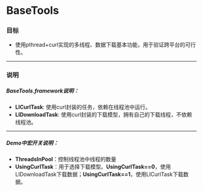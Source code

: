 # BaseTools

### 目标
 * 使用pthread+curl实现的多线程、数据下载基本功能，用于验证跨平台的可行性。
 
***

### 说明
##### BaseTools.framework说明：
* **LICurlTask**: 使用curl封装的任务，依赖在线程池中运行。
* **LIDownloadTask**: 使用curl封装的下载模型，拥有自己的下载线程，不依赖线程池。

***

##### Demo中宏开关说明：
* **ThreadsInPool**：控制线程池中线程的数量
* **UsingCurlTask**：用于选择下载模型。**UsingCurlTask==0**，使用LIDownloadTask下载数据；**UsingCurlTask==1**，使用LICurlTask下载数据。